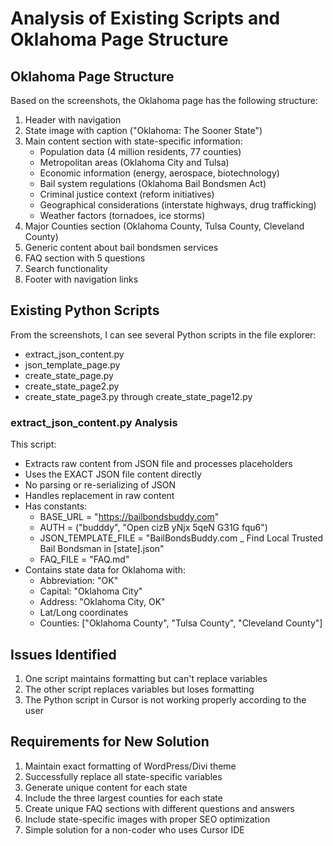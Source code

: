 # Analysis of Existing Scripts and Oklahoma Page Structure

## Oklahoma Page Structure
Based on the screenshots, the Oklahoma page has the following structure:
1. Header with navigation
2. State image with caption ("Oklahoma: The Sooner State")
3. Main content section with state-specific information:
   - Population data (4 million residents, 77 counties)
   - Metropolitan areas (Oklahoma City and Tulsa)
   - Economic information (energy, aerospace, biotechnology)
   - Bail system regulations (Oklahoma Bail Bondsmen Act)
   - Criminal justice context (reform initiatives)
   - Geographical considerations (interstate highways, drug trafficking)
   - Weather factors (tornadoes, ice storms)
4. Major Counties section (Oklahoma County, Tulsa County, Cleveland County)
5. Generic content about bail bondsmen services
6. FAQ section with 5 questions
7. Search functionality
8. Footer with navigation links

## Existing Python Scripts
From the screenshots, I can see several Python scripts in the file explorer:
- extract_json_content.py
- json_template_page.py
- create_state_page.py
- create_state_page2.py
- create_state_page3.py through create_state_page12.py

### extract_json_content.py Analysis
This script:
- Extracts raw content from JSON file and processes placeholders
- Uses the EXACT JSON file content directly
- No parsing or re-serializing of JSON
- Handles replacement in raw content
- Has constants:
  - BASE_URL = "https://bailbondsbuddy.com"
  - AUTH = ("budddy", "Open cizB yNjx 5qeN G31G fqu6")
  - JSON_TEMPLATE_FILE = "BailBondsBuddy.com _ Find Local Trusted Bail Bondsman in [state].json"
  - FAQ_FILE = "FAQ.md"
- Contains state data for Oklahoma with:
  - Abbreviation: "OK"
  - Capital: "Oklahoma City"
  - Address: "Oklahoma City, OK"
  - Lat/Long coordinates
  - Counties: ["Oklahoma County", "Tulsa County", "Cleveland County"]

## Issues Identified
1. One script maintains formatting but can't replace variables
2. The other script replaces variables but loses formatting
3. The Python script in Cursor is not working properly according to the user

## Requirements for New Solution
1. Maintain exact formatting of WordPress/Divi theme
2. Successfully replace all state-specific variables
3. Generate unique content for each state
4. Include the three largest counties for each state
5. Create unique FAQ sections with different questions and answers
6. Include state-specific images with proper SEO optimization
7. Simple solution for a non-coder who uses Cursor IDE
